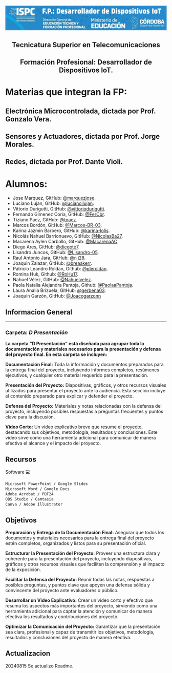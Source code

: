 

<p align=center><img src="./E recursos/image1-8.png" width="900"></p>


<h2 align=center><strong>Tecnicatura Superior en Telecomunicaciones</strong></h2>  

<h2 align=center><strong>Formación Profesional: Desarrollador de Dispositivos IoT.</strong></h2>
      


# Materias que integran la FP:   

## Electrónica Microcontrolada, dictada por Prof. Gonzalo Vera.

## Sensores y Actuadores, dictada por Prof. Jorge Morales.

## Redes, dictada por Prof. Dante Violi.


# Alumnos: 
- Jose Marquez, GitHub: [@marquezjose](https://github.com/marquezjose).
- Luciano Lujan, GitHub: [@lucianoilujan](https://github.com/lucianoilujan).
- Vittorio Durigutti, GitHub: [@vittoriodurigutti](https://github.com/vittoriodurigutti).
- Fernando Gimenez Coria, GitHub: [@FerCbr](https://github.com/FerCbr).
- Tiziano Paez, GitHub: [@tpaez](https://github.com/tpaez).
- Marcos Bordón, GitHub: [@Marcos-BR-03](https://github.com/Marcos-BR-03).
- Karina Jazmin Barbero, GitHub: [@karina-lolis](https://github.com/karina-lolis).
- Nicolás Nahuel Barrionuevo, GitHub: [@NicolasBa27](https://github.com/NicolasBa27).
- Macarena Aylen Carballo, GitHub: [@MacarenaAC](https://github.com/MacarenaAC).
- Diego Ares, GitHub: [@diegote7](https://github.com/diegote7).
- Lisandro Juncos, GitHub: [@Lisandro-05](https://github.com/Lisandro-05).
- Raul Antonio Jara, GitHub: [@r-j28](https://github.com/r-j28).
- Joaquin Zalazar, GitHub: [@breaakerr](https://github.com/breaakerr).  
- Patricio Leandro Roldan, Github: [@pleroldan](https://github.com/pleroldan).
- Romina Huk,  Github: [@RoHu17](https://github.com/RoHu17).
- Nahuel Vélez, GitHub: [@Nahuelvelez](https://github.com/Nahuelvelez).
- Paola Natalia Alejandra Pantoja, Github: [@PaolaaPantoja](https://github.com/PaolaaPantoja).
- Laura Analia Brizuela, GitHub: [@gerbena03](https://github.com/gerbena03).
- Joaquin Garzón, GitHub: [@Joacogarzonn](https://github.com/Joacogarzonn)

## Informacion General
***
### Carpeta: ***D Presentación***  

__La carpeta "D Presentación" está diseñada para agrupar toda la documentación y materiales necesarios para la presentación y defensa del proyecto final. En esta carpeta se incluyen:__

__Documentación Final:__ Toda la información y documentos preparados para la entrega final del proyecto, incluyendo informes completos, resúmenes ejecutivos, y cualquier otro material requerido para la presentación.  

__Presentación del Proyecto:__ Diapositivas, gráficos, y otros recursos visuales utilizados para presentar el proyecto ante la audiencia. Esta sección incluye el contenido preparado para explicar y defender el proyecto.  

__Defensa del Proyecto:__ Materiales y notas relacionadas con la defensa del proyecto, incluyendo posibles respuestas a preguntas frecuentes y puntos clave para la discusión.  

__Video Corto:__ Un video explicativo breve que resume el proyecto, destacando sus objetivos, metodología, resultados y conclusiones. Este video sirve como una herramienta adicional para comunicar de manera efectiva el alcance y el impacto del proyecto.  


## Recursos
Software 💻
```
Microsoft PowerPoint / Google Slides  
Microsoft Word / Google Docs  
Adobe Acrobat / PDF24  
OBS Studio / Camtasia   
Canva / Adobe Illustrator  
```
## Objetivos

__Preparación y Entrega de la Documentación Final:__ Asegurar que todos los documentos y materiales necesarios para la entrega final del proyecto estén completos, organizados y listos para su presentación oficial.

__Estructurar la Presentación del Proyecto:__ Proveer una estructura clara y coherente para la presentación del proyecto, incluyendo diapositivas, gráficos y otros recursos visuales que faciliten la comprensión y el impacto de la exposición.

__Facilitar la Defensa del Proyecto:__ Reunir todas las notas, respuestas a posibles preguntas, y puntos clave que apoyen una defensa sólida y convincente del proyecto ante evaluadores o público.

__Desarrollar un Video Explicativo:__ Crear un video corto y efectivo que resuma los aspectos más importantes del proyecto, sirviendo como una herramienta adicional para captar la atención y comunicar de manera efectiva los resultados y contribuciones del proyecto.

__Optimizar la Comunicación del Proyecto:__ Garantizar que la presentación sea clara, profesional y capaz de transmitir los objetivos, metodología, resultados y conclusiones del proyecto de manera efectiva. 


## Actualizacion
20240815
Se actualizo Readme.
